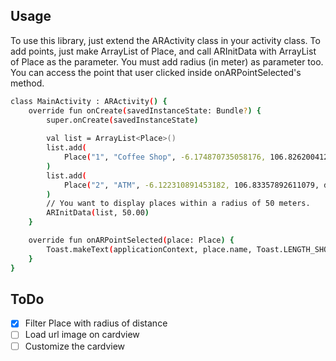 ## Usage

To use this library, just extend the ARActivity class in your activity class. To add points, just make ArrayList of Place, and call ARInitData with ArrayList of Place as the parameter. You must add radius (in meter) as parameter too. You can access the point that user clicked inside onARPointSelected's method.

```bash
class MainActivity : ARActivity() {
    override fun onCreate(savedInstanceState: Bundle?) {
        super.onCreate(savedInstanceState)
       
        val list = ArrayList<Place>()
        list.add(
            Place("1", "Coffee Shop", -6.174870735058176, 106.82620041234728, description = "Promotion available here")
        )
        list.add(
            Place("2", "ATM", -6.122310891453182, 106.83357892611079, description = "Good Resto")
        )
        // You want to display places within a radius of 50 meters.
        ARInitData(list, 50.00)
    }

    override fun onARPointSelected(place: Place) {
        Toast.makeText(applicationContext, place.name, Toast.LENGTH_SHORT).show()
    }
}
```
## ToDo
- [x] Filter Place with radius of distance
- [ ] Load url image on cardview
- [ ] Customize the cardview
